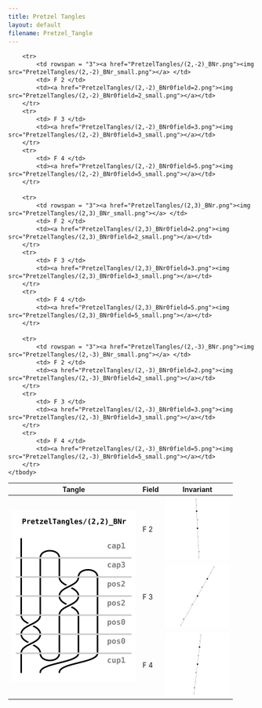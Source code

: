 ```yaml
---
title: Pretzel Tangles
layout: default
filename: Pretzel_Tangle
---
```


<table>
    <thead>
        <tr>
            <th>Tangle</th>
            <th>Field</th>
	    <th>Invariant</th>
        </tr>
    </thead>
    <tbody>
		<tr>
            <td rowspan = "3"><a href="PretzelTangles/(2,2)_BNr.png"><img src="PretzelTangles/(2,2)_BNr_small.png"></a> </td>
			<td> F 2 </td>
            <td><a href="PretzelTangles/(2,2)_BNr0field=2.png"><img src="PretzelTangles/(2,2)_BNr0field=2_small.png"></a></td>
        </tr>
		<tr>
			<td> F 3 </td>
            <td><a href="PretzelTangles/(2,2)_BNr0field=3.png"><img src="PretzelTangles/(2,2)_BNr0field=3_small.png"></a></td>
		</tr>
		<tr>
			<td> F 4 </td>
            <td><a href="PretzelTangles/(2,2)_BNr0field=5.png"><img src="PretzelTangles/(2,2)_BNr0field=5_small.png"></a></td>
		</tr>
		
		<tr>
            <td rowspan = "3"><a href="PretzelTangles/(2,-2)_BNr.png"><img src="PretzelTangles/(2,-2)_BNr_small.png"></a> </td>
			<td> F 2 </td>
            <td><a href="PretzelTangles/(2,-2)_BNr0field=2.png"><img src="PretzelTangles/(2,-2)_BNr0field=2_small.png"></a></td>
        </tr>
		<tr>
			<td> F 3 </td>
            <td><a href="PretzelTangles/(2,-2)_BNr0field=3.png"><img src="PretzelTangles/(2,-2)_BNr0field=3_small.png"></a></td>
		</tr>
		<tr>
			<td> F 4 </td>
            <td><a href="PretzelTangles/(2,-2)_BNr0field=5.png"><img src="PretzelTangles/(2,-2)_BNr0field=5_small.png"></a></td>
		</tr>		
		
		<tr>
            <td rowspan = "3"><a href="PretzelTangles/(2,3)_BNr.png"><img src="PretzelTangles/(2,3)_BNr_small.png"></a> </td>
			<td> F 2 </td>
            <td><a href="PretzelTangles/(2,3)_BNr0field=2.png"><img src="PretzelTangles/(2,3)_BNr0field=2_small.png"></a></td>
        </tr>
		<tr>
			<td> F 3 </td>
            <td><a href="PretzelTangles/(2,3)_BNr0field=3.png"><img src="PretzelTangles/(2,3)_BNr0field=3_small.png"></a></td>
		</tr>
		<tr>
			<td> F 4 </td>
            <td><a href="PretzelTangles/(2,3)_BNr0field=5.png"><img src="PretzelTangles/(2,3)_BNr0field=5_small.png"></a></td>
		</tr>
		
        <tr>
            <td rowspan = "3"><a href="PretzelTangles/(2,-3)_BNr.png"><img src="PretzelTangles/(2,-3)_BNr_small.png"></a> </td>
			<td> F 2 </td>
            <td><a href="PretzelTangles/(2,-3)_BNr0field=2.png"><img src="PretzelTangles/(2,-3)_BNr0field=2_small.png"></a></td>
        </tr>
		<tr>
			<td> F 3 </td>
            <td><a href="PretzelTangles/(2,-3)_BNr0field=3.png"><img src="PretzelTangles/(2,-3)_BNr0field=3_small.png"></a></td>
		</tr>
		<tr>
			<td> F 4 </td>
            <td><a href="PretzelTangles/(2,-3)_BNr0field=5.png"><img src="PretzelTangles/(2,-3)_BNr0field=5_small.png"></a></td>
		</tr>
    </tbody>
</table>
